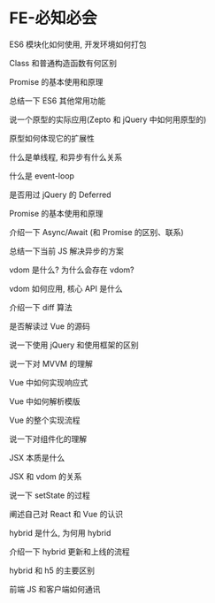 # FE-必知必会

ES6 模块化如何使用, 开发环境如何打包

Class 和普通构造函数有何区别

Promise 的基本使用和原理

总结一下 ES6 其他常用功能

说一个原型的实际应用(Zepto 和 jQuery 中如何用原型的)

原型如何体现它的扩展性

什么是单线程, 和异步有什么关系

什么是 event-loop

是否用过 jQuery 的 Deferred

Promise 的基本使用和原理

介绍一下 Async/Await (和 Promise 的区别、联系)

总结一下当前 JS 解决异步的方案

vdom 是什么? 为什么会存在 vdom?

vdom 如何应用, 核心 API 是什么

介绍一下 diff 算法

是否解读过 Vue 的源码

说一下使用 jQuery 和使用框架的区别

说一下对 MVVM 的理解

Vue 中如何实现响应式

Vue 中如何解析模版

Vue 的整个实现流程

说一下对组件化的理解

JSX 本质是什么

JSX 和 vdom 的关系

说一下 setState 的过程

阐述自己对 React 和 Vue 的认识

hybrid 是什么, 为何用 hybrid

介绍一下 hybrid 更新和上线的流程

hybrid 和 h5 的主要区别

前端 JS 和客户端如何通讯